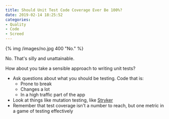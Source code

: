 ```yaml
---
title: Should Unit Test Code Coverage Ever Be 100%?
date: 2019-02-14 18:25:52
categories:
- Quality
- Code
- Screed
---
```

{% img /images/no.jpg 400 "No." %}

No. That's silly and unattainable.

How about you take a sensible approach to writing unit tests? 
* Ask questions about what you should be testing. Code that is:
	* Prone to break
	* Changes a lot
	* In a high traffic part of the app
* Look at things like mutation testing, like [Stryker]((stryker-mutator.io))
* Remember that test coverage isn't a number to reach, but one metric in a game of testing effectively